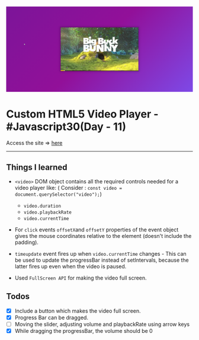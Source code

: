![Site Snap](site_snap.png)

# Custom HTML5 Video Player - #Javascript30(Day - 11)

Access the site &rArr; [here](https://ashwin776.github.io/JS-Projects/20.%20JS30%20-%20Day11%20-%20Custom%20HTML5%20Video%20Player/)

---

## Things I learned

- `<video>` DOM object contains all the required controls needed for a video player like:
( Consider : `const video = document.querySelector("video");`) 
    - `video.duration`
    - `video.playbackRate`
    - `video.currentTime`

- For `click` events `offsetX`and `offsetY` properties of the event object gives the mouse coordinates relative to the element (doesn't include the padding).
- `timeupdate` event fires up when `video.currentTime` changes - This can be used to update the progressBar instead of setIntervals, because the latter fires up even when the video is paused.
- Used `FullScreen API` for making the video full screen.


## Todos

- [x] Include a button which makes the video full screen.
- [X] Progress Bar can be dragged.
- [ ] Moving the slider, adjusting volume and playbackRate using arrow keys
- [x] While dragging the progressBar, the volume should be 0